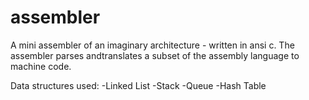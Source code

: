 # assembler
A mini assembler of an imaginary architecture - written in ansi c.
The assembler parses andtranslates a subset of the assembly language to machine code.

Data structures used:
  -Linked List
  -Stack
  -Queue
  -Hash Table
